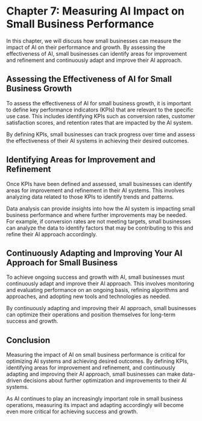 Chapter 7: Measuring AI Impact on Small Business Performance
============================================================

In this chapter, we will discuss how small businesses can measure the impact of AI on their performance and growth. By assessing the effectiveness of AI, small businesses can identify areas for improvement and refinement and continuously adapt and improve their AI approach.

Assessing the Effectiveness of AI for Small Business Growth
-----------------------------------------------------------

To assess the effectiveness of AI for small business growth, it is important to define key performance indicators (KPIs) that are relevant to the specific use case. This includes identifying KPIs such as conversion rates, customer satisfaction scores, and retention rates that are impacted by the AI system.

By defining KPIs, small businesses can track progress over time and assess the effectiveness of their AI systems in achieving their desired outcomes.

Identifying Areas for Improvement and Refinement
------------------------------------------------

Once KPIs have been defined and assessed, small businesses can identify areas for improvement and refinement in their AI systems. This involves analyzing data related to those KPIs to identify trends and patterns.

Data analysis can provide insights into how the AI system is impacting small business performance and where further improvements may be needed. For example, if conversion rates are not meeting targets, small businesses can analyze the data to identify factors that may be contributing to this and refine their AI approach accordingly.

Continuously Adapting and Improving Your AI Approach for Small Business
-----------------------------------------------------------------------

To achieve ongoing success and growth with AI, small businesses must continuously adapt and improve their AI approach. This involves monitoring and evaluating performance on an ongoing basis, refining algorithms and approaches, and adopting new tools and technologies as needed.

By continuously adapting and improving their AI approach, small businesses can optimize their operations and position themselves for long-term success and growth.

Conclusion
----------

Measuring the impact of AI on small business performance is critical for optimizing AI systems and achieving desired outcomes. By defining KPIs, identifying areas for improvement and refinement, and continuously adapting and improving their AI approach, small businesses can make data-driven decisions about further optimization and improvements to their AI systems.

As AI continues to play an increasingly important role in small business operations, measuring its impact and adapting accordingly will become even more critical for achieving success and growth.
